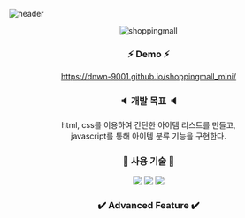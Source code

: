 ![header](https://capsule-render.vercel.app/api?type=slice&color=ffccbc&height=250&section=header&text=Shoppingmall%20mini%20game&fontSize=50&animation=fadeIn&fontAlignY=50&desc=Joan%20&descAlignY=62&descAlign=62&)

<div align="center">
 
![shoppingmall](https://user-images.githubusercontent.com/106906742/174834130-0d173655-1382-4108-bfea-1993333d4eba.jpg)

### :zap: Demo :zap:
https://dnwn-9001.github.io/shoppingmall_mini/

### :speaker: 개발 목표 :speaker:
html, css를 이용하여 간단한 아이템 리스트를 만들고,</br>
javascript를 통해 아이템 분류 기능을 구현한다.

### :page_with_curl: 사용 기술 :page_with_curl:

<img src="https://img.shields.io/badge/-HTML5-E34F26?style=flat-square&logo=HTML5&logoColor=black"/> <img src="https://img.shields.io/badge/-CSS3-1572B6?style=flat-square&logo=CSS3&logoColor=black"/> <img src="https://img.shields.io/badge/-JavaScript-F7DF1E?style=flat-square&logo=JavaScript&logoColor=black"/>


### :heavy_check_mark: Advanced Feature :heavy_check_mark:

</div>
